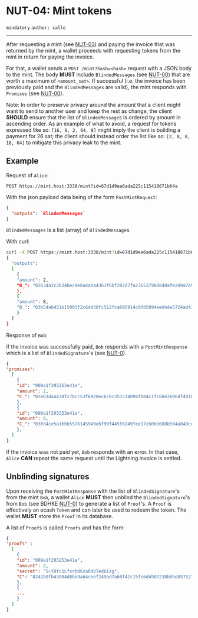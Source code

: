 NUT-04: Mint tokens
==========================

`mandatory` `author: calle`

---

After requesting a mint (see [NUT-03][03]) and paying the invoice that was returned by the mint, a wallet proceeds with requesting tokens from the mint in return for paying the invoice. 

For that, a wallet sends a `POST /mint?hash=<hash>` request with a JSON body to the mint. The body **MUST** include `BlindedMessages` (see [NUT-00][00]) that are worth a maximum of `<amount_sat>`. If successful (i.e. the invoice has been previously paid and the `BlindedMessages` are valid), the mint responds with `Promises` (see [NUT-00][00]). 

Note: In order to preserve privacy around the amount that a client might want to send to another user and keep the rest as change, the client **SHOULD** ensure that the list of `BlindedMessage`s is ordered by amount in ascending order. As an example of what to avoid, a request for tokens expressed like so: `[16, 8, 2, 64, 8]` might imply the client is building a payment for 26 sat; the client should instead order the list like so: `[2, 8, 8, 16, 64]` to mitigate this privacy leak to the mint.

## Example

Request of `Alice`:

```http
POST https://mint.host:3338/mint?id=67d1d9ea6ada225c115418671b64a
```

With the json payload data being of the form `PostMintRequest`:

```json
{
  "outputs": `BlindedMessages`
}
```

`BlindedMessages` is a list (array) of `BlindedMessage`s.

With curl:

```bash
curl -X POST https://mint.host:3338/mint?id=67d1d9ea6ada225c115418671b64a -d \
{
  "outputs": 
  [
    {
    "amount": 2, 
    "B_": "02634a2c2b34bec9e8a4aba4361f6bf202d7fa2365379b0840afe249a7a9d71239"
    },
    {
    "amount": 8, 
    "B_": "03b54ab451b15005f2c64d38fc512fca695914c8fd5094ee044e5724ad41fda247"
    }
  ]
}
```

Response of `Bob`: 

If the invoice was successfully paid, `Bob` responds with a `PostMintResponse` which is a list of `BlindedSignature`'s (see [NUT-0][00]).

```json
{
"promises":
  [
    {
    "id": "009a1f293253e41e",
    "amount": 2,
    "C_": "03e61daa438fc7bcc53f6920ec6c8c357c24094fb04c1fc60e2606df4910b21ffb"
    },
    {
    "id": "009a1f293253e41e",
    "amount": 8,
    "C_": "03fd4ce5a16b65576145949e6f99f445f8249fee17c606b688b504a849cdc452de"
    },
  ]
}
```

If the invoice was not paid yet, `Bob` responds with an error. In that case, `Alice` **CAN** repeat the same request until the Lightning invoice is settled.

## Unblinding signatures

Upon receiving the `PostMintResponse` with the list of `BlindedSignature`'s from the mint `Bob`, a wallet `Alice` **MUST** then unblind the `BlindedSignature`'s from `Bob` (see BDHKE [NUT-0][00]) to generate a list of `Proof`'s. A `Proof` is effectively an ecash `Token` and can later be used to redeem the token. The wallet **MUST** store the `Proof` in its database.

A list of `Proof`s is called `Proofs` and has the form:

```json
{
"proofs" : 
  [
    {
    "id": "009a1f293253e41e",
    "amount": 2,
    "secret": "S+tDfc1Lfsrb06zaRdVTed6Izg",
    "C": "0242b0fb43804d8ba9a64ceef249ad7a60f42c15fe6d4907238b05e857527832a3"
    },
    {
    ...
    }
  ]
}
```

[00]: 00.md
[01]: 01.md
[02]: 02.md
[03]: 03.md
[04]: 04.md
[05]: 05.md
[06]: 06.md
[07]: 07.md
[08]: 08.md
[09]: 09.md
[10]: 10.md
[11]: 11.md
[12]: 12.md
[13]: 13.md
[14]: 14.md
[15]: 15.md
[16]: 16.md
[17]: 17.md
[18]: 18.md
[19]: 19.md
[20]: 20.md